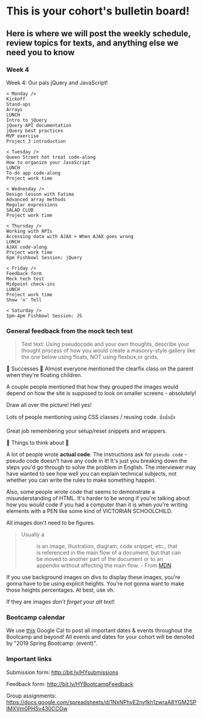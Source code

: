 # This is your cohort's bulletin board! 
## Here is where we will post the weekly schedule, review topics for texts, and anything else we need you to know

<!-- Week number -->
### Week 4

Week 4: Our pals jQuery and JavaScript!

```
< Monday />
Kickoff
Stand-ups
Arrays
LUNCH
Intro to jQuery
jQuery API documentation
jQuery best practices
MVP exercise
Project 3 introduction

< Tuesday /> 
Queen Street hot treat code-along
How to organize your JavaScript
LUNCH
To-do app code-along
Project work time

< Wednesday /> 
Design lesson with Fatima
Advanced array methods
Regular expressions
SALAD CLUB
Project work time

< Thursday /> 
Working with APIs
Accessing data with AJAX + When AJAX goes wrong
LUNCH
AJAX code-along
Project work time
6pm Fishbowl Session: jQuery

< Friday />
Feedback form
Mock tech test
Midpoint check-ins
LUNCH
Project work time
Show 'n' Tell

< Saturday />
1pm-4pm Fishbowl Session: JS
```
<!-- ### Review topics -->
### General feedback from the mock tech test

> Test text:
> Using pseudocode and your own thoughts, describe your thought process of how you would create a masonry-style gallery like the one below using floats, NOT using flexbox,or grids.

🎉 Successes 🎉 
Almost everyone mentioned the clearfix class on the parent when they're floating children.

A couple people mentioned that how they grouped the images would depend on how the site is supposed to look on smaller screens - absolutely!

Draw all over the picture! Hell yes!

Lots of people mentioning using CSS classes / reusing code. 👍👍👍

Great job remembering your setup/reset snippets and wrappers.

🔨 Things to think about 🔨 

A lot of people wrote **actual code**. The instructions ask for `pseudo code` - pseudo code doesn't have any code in it! It's just you breaking down the steps you'd go through to solve the problem in English. The interviewer may have wanted to see how well you can explain technical subjects, not whether you can write the rules to make something happen.

Also, some people wrote code that seems to demonstrate a misunderstanding of HTML. It's harder to be wrong if you're talking about how you _would_ code if you had a computer than it is when you're writing elements with a PEN like some kind of VICTORIAN SCHOOLCHILD.

All images don't need to be figures. 
  > Usually a <figure> is an image, illustration, diagram, code snippet, etc., that is referenced in the main flow of a document, but that can be moved to another part of the document or to an appendix without affecting the main flow. -  From [MDN](https://developer.mozilla.org/en-US/docs/Web/HTML/Element/figure)

If you use background images on divs to display these images, you're gonna have to be using explicit heights. You're not gonna want to make those heights percentages. At best, use vh.

If they are images _don't forget your alt text_!

### Bootcamp calendar
We use [this](https://calendar.google.com/calendar/embed?src=hackeryou.com_ckj6930nr6kraakaisos09cccs%40group.calendar.google.com&ctz=America%2FToronto) Google Cal to post all important dates & events throughout the Bootcamp and beyond! All events and dates for your cohort will be denoted by "2019 Spring Bootcamp: (event)".

### Important links
Submission form: http://bit.ly/HYsubmissions

Feedback form: http://bit.ly/HYBootcampFeedback

Group assignments: https://docs.google.com/spreadsheets/d/1NxNPhvE2nyfkh1zwraA8YGM2SPIMXVm0PHSv430CCGw

